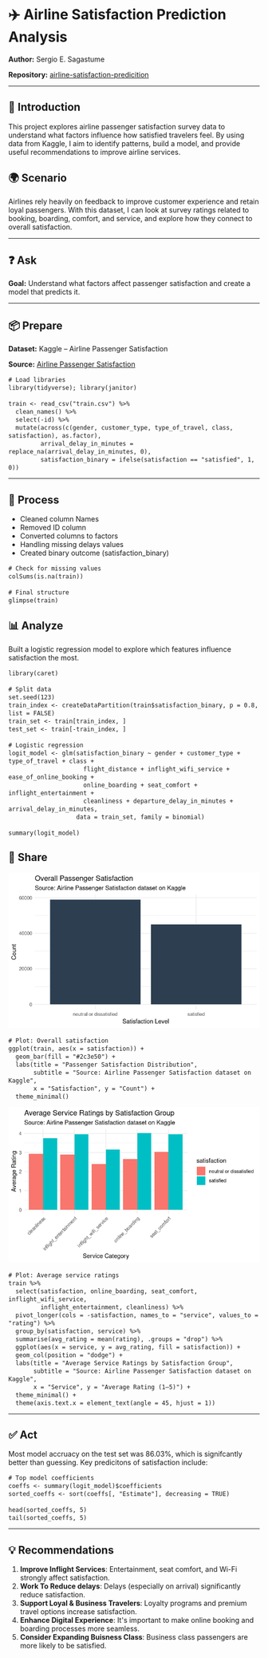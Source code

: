 # ✈️ Airline Satisfaction Prediction Analysis

**Author:** Sergio E. Sagastume 

**Repository:** [airline-satisfaction-predicition](https://www.kaggle.com/datasets/teejmahal20/airline-passenger-satisfaction)

---

## 📌 Introduction
This project explores airline passenger satisfaction survey data to understand what factors influence how satisfied travelers feel. By using data from Kaggle, I aim to identify patterns, build a model, and provide useful recommendations to improve airline services.

## 🌍 Scenario
Airlines rely heavily on feedback to improve customer experience and retain loyal passengers. With this dataset, I can look at survey ratings related to booking, boarding, comfort, and service, and explore how they connect to overall satisfaction.

---

## ❓ Ask
**Goal:** Understand what factors affect passenger satisfaction and create a model that predicts it.

---

## 📦 Prepare
**Dataset:** Kaggle – Airline Passenger Satisfaction  

**Source:** [Airline Passenger Satisfaction](https://www.kaggle.com/datasets/teejmahal20/airline-passenger-satisfaction)

```{r}
# Load libraries
library(tidyverse); library(janitor)

train <- read_csv("train.csv") %>%
  clean_names() %>%
  select(-id) %>%
  mutate(across(c(gender, customer_type, type_of_travel, class, satisfaction), as.factor),
         arrival_delay_in_minutes = replace_na(arrival_delay_in_minutes, 0),
         satisfaction_binary = ifelse(satisfaction == "satisfied", 1, 0))

```

---

## 🧹 Process

- Cleaned column Names
- Removed ID column
- Converted columns to factors
- Handling missing delays values
- Created binary outcome (satisfaction_binary)

```{r}
# Check for missing values
colSums(is.na(train))

# Final structure
glimpse(train)

```

## 📊 Analyze

Built a logistic regression model to explore which features influence satisfaction the most.

```{r}
library(caret)

# Split data
set.seed(123)
train_index <- createDataPartition(train$satisfaction_binary, p = 0.8, list = FALSE)
train_set <- train[train_index, ]
test_set <- train[-train_index, ]

# Logistic regression
logit_model <- glm(satisfaction_binary ~ gender + customer_type + type_of_travel + class +
                     flight_distance + inflight_wifi_service + ease_of_online_booking +
                     online_boarding + seat_comfort + inflight_entertainment +
                     cleanliness + departure_delay_in_minutes + arrival_delay_in_minutes,
                   data = train_set, family = binomial)

summary(logit_model)

```

## 📣 Share
![Overall Passenger Satisfaction](https://raw.githubusercontent.com/ssagastume11/airline-satisfaction-predicition/refs/heads/main/Overall%20Passenger%20Satisfaction.png)
```{r}
# Plot: Overall satisfaction
ggplot(train, aes(x = satisfaction)) +
  geom_bar(fill = "#2c3e50") +
  labs(title = "Passenger Satisfaction Distribution",
       subtitle = "Source: Airline Passenger Satisfaction dataset on Kaggle",
       x = "Satisfaction", y = "Count") +
  theme_minimal()

```
![Average Service Ratings](https://raw.githubusercontent.com/ssagastume11/airline-satisfaction-predicition/refs/heads/main/Average%20Service%20Ratings.png)
```{r}
# Plot: Average service ratings
train %>%
  select(satisfaction, online_boarding, seat_comfort, inflight_wifi_service,
         inflight_entertainment, cleanliness) %>%
  pivot_longer(cols = -satisfaction, names_to = "service", values_to = "rating") %>%
  group_by(satisfaction, service) %>%
  summarise(avg_rating = mean(rating), .groups = "drop") %>%
  ggplot(aes(x = service, y = avg_rating, fill = satisfaction)) +
  geom_col(position = "dodge") +
  labs(title = "Average Service Ratings by Satisfaction Group",
       subtitle = "Source: Airline Passenger Satisfaction dataset on Kaggle",
       x = "Service", y = "Average Rating (1–5)") +
  theme_minimal() +
  theme(axis.text.x = element_text(angle = 45, hjust = 1))

```

---

## ✅ Act
Most model accruacy on the test set was 86.03%, which is signifcantly better than guessing. Key predicitons of satisfaction include:
```{r}
# Top model coefficients
coeffs <- summary(logit_model)$coefficients
sorted_coeffs <- sort(coeffs[, "Estimate"], decreasing = TRUE)

head(sorted_coeffs, 5)
tail(sorted_coeffs, 5)

```
---

## 💡 Recommendations
1. **Improve Inflight Services**: Entertainment, seat comfort, and Wi-Fi strongly affect satisfaction.
2. **Work To Reduce delays**: Delays (especially on arrival) significantly reduce satisfaction.
3. **Support Loyal & Business Travelers**: Loyalty programs and premium travel options increase satisfaction.
4. **Enhance Digital Experience**: It's important to make online booking and boarding processes more seamless.
5. **Consider Expanding Buisness Class**: Business class passengers are more likely to be satisfied.
